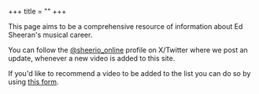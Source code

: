 +++
title = ""
+++

This page aims to be a comprehensive resource of information about Ed Sheeran's musical career.

You can follow the [@sheerio_online](https://x.com/sheerio_online) profile on X/Twitter where we post an update,
whenever a new video is added to this site.

If you'd like to recommend a video to be added to the list you can do so by using [this form](https://forms.gle/DyTx3SKtfoRySSTc9).